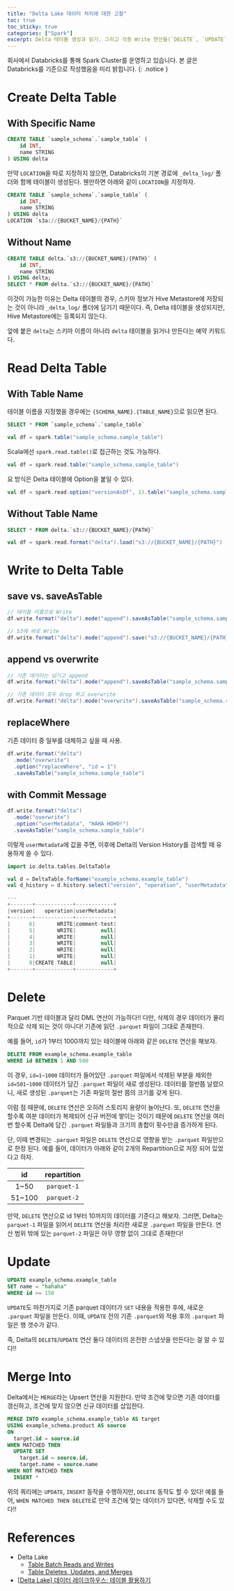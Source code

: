 ```yaml
---
title: "Delta Lake 데이터 처리에 대한 고찰"
toc: true
toc_sticky: true
categories: ["Spark"]
excerpt: Delta 테이블 생성과 읽기. 그리고 각종 Write 연산들(`DELETE`, `UPDATE`, `replaceWhere`, `MERGE INTO`)에 대한 고찰
---
```


회사에서 Databricks를 통해 Spark Cluster를 운영하고 있습니다. 본 글은 Databricks를 기준으로 작성했음을 미리 밝힙니다.
{: .notice }

# Create Delta Table

## With Specific Name

```sql
CREATE TABLE `sample_schema`.`sample_table` (
    id INT,
    name STRING
) USING delta
```

만약 `LOCATION`을 따로 지정하지 않으면, Databricks의 기본 경로에 `_delta_log/` 폴더와 함께 테이블이 생성된다. 웬만하면 아래와 같이 `LOCATION`을 지정하자.

```sql
CREATE TABLE `sample_schema`.`sample_table` (
    id INT,
    name STRING
) USING delta
LOCATION `s3a://{BUCKET_NAME}/{PATH}`
```

## Without Name

```sql
CREATE TABLE delta.`s3://{BUCKET_NAME}/{PATH}` (
    id INT,
    name STRING
) USING delta;
SELECT * FROM delta.`s3://{BUCKET_NAME}/{PATH}`
```

이것이 가능한 이유는 Delta 테이블의 경우, 스키마 정보가 Hive Metastore에 저장되는 것이 아니라 `_delta_log/` 폴더에 담기기 때문이다. 즉, Delta 테이블을 생성되지만, Hive Metastore에는 등록되지 않는다.

앞에 붙은 `delta`는 스키마 이름이 아니라 `delta` 테이블을 읽거나 만든다는 예약 키워드다.

# Read Delta Table

## With Table Name

테이블 이름을 지정했을 경우에는 `{SCHEMA_NAME}.{TABLE_NAME}`으로 읽으면 된다.

```sql
SELECT * FROM `sample_schema`.`sample_table`
```

```scala
val df = spark.table("sample_schema.sample_table")
```

Scala에선 `spark.read.table()`로 접근하는 것도 가능하다.

```scala
val df = spark.read.table("sample_schema.sample_table")
```

요 방식은 Delta 테이블에 Option을 붙일 수 있다.

```scala
val df = spark.read.option("versionAsOf", 1).table("sample_schema.sample_table")
```

## Without Table Name

```sql
SELECT * FROM delta.`s3://{BUCKET_NAME}/{PATH}`
```

```scala
val df = spark.read.format("delta").load("s3://{BUCKET_NAME}/{PATH}")
```

# Write to Delta Table

## save vs. saveAsTable

```scala
// 테이블 이름으로 Write
df.write.format("delta").mode("append").saveAsTable("sample_schema.sample_table")

// S3에 바로 Write
df.write.format("delta").mode("append").save("s3://{BUCKET_NAME}/{PATH}")
```

## append vs overwrite

```scala
// 기존 데이터는 남기고 append
df.write.format("delta").mode("append").saveAsTable("sample_schema.sample_table")

// 기존 데이터 모두 drop 하고 overwrite
df.write.format("delta").mode("overwrite").saveAsTable("sample_schema.sample_table")
```

## replaceWhere

기존 데이터 중 일부를 대체하고 싶을 때 사용.

```scala
df.write.format("delta")
  .mode("overwrite")
  .option("replaceWhere", "id = 1")
  .saveAsTable("sample_schema.sample_table")
```

## with Commit Message

```scala
df.write.format("delta")
  .mode("overwrite")
  .option("userMetadata", "HAHA HOHO!")
  .saveAsTable("sample_schema.sample_table")
```

이렇게 `userMetadata`에 값을 주면, 이후에 Delta의 Version History를 검색할 때 유용하게 쓸 수 있다.

```scala
import io.delta.tables.DeltaTable

val d = DeltaTable.forName("example_schema.example_table")
val d_history = d.history.select("version", "operation", "userMetadata").show()

---
+-------+------------+------------+
|version|   operation|userMetadata|
+-------+------------+------------+
|      6|       WRITE|comment-test|
|      5|       WRITE|        null|
|      4|       WRITE|        null|
|      3|       WRITE|        null|
|      2|       WRITE|        null|
|      1|       WRITE|        null|
|      0|CREATE TABLE|        null|
+-------+------------+------------+
```


# Delete

Parquet 기반 테이블과 달리 DML 연산이 가능하다!! 다만, 삭제의 경우 데이터가 물리적으로 삭제 되는 것이 아니다! 기존에 읽던 `.parquet` 파일이 그대로 존재한다.

예를 들어, `id`가 1부터 1000까지 있는 테이블에 아래와 같은 `DELETE` 연산을 해보자.

```sql
DELETE FROM example_schema.example_table
WHERE id BETWEEN 1 AND 500
```

이 경우, `id=1~1000` 데이터가 들어있던 `.parquet` 파일에서 삭제된 부분을 제외한 `id=501~1000` 데이터가 담긴 `.parquet` 파일이 새로 생성된다. 데이터를 절반쯤 날렸으니, 새로 생성된 `.parquet`는 기존 파일의 절반 쯤의 크기를 갖게 된다.

이럼 점 때문에, `DELETE` 연산은 오히려 스토리지 용량이 늘어난다. 또, `DELETE` 연산을 할수록 여분 데이터가 복제되어 신규 버전에 쌓이는 것이기 때문에 `DELETE` 연산을 여러번 할수록 Delta에 담긴 `.parquet` 파일들과 크기의 총합이 횟수만큼 증가하게 된다.

단, 이때 변경되는 `.parquet` 파일은 `DELETE` 연산으로 영향을 받는 `.parquet` 파일만으로 한정 된다. 예를 들어, 데이터가 아래와 같이 2개의 Repartition으로 저장 되어 있었다고 하자.

| id | repartition |
|:---:|:---:|
| 1~50 | `parquet-1` |
| 51~100 | `parquet-2` |

만약, `DELETE` 연산으로 id 1부터 10까지의 데이터를 기준다고 해보자. 그러면, Delta는 `parquet-1` 파일을 읽어서 `DELETE` 연산을 처리한 새로운 `.parquet` 파일을 만든다. 연산 범위 밖에 있는 `parquet-2` 파일은 아무 영향 없이 그대로 존재한다!


# Update

```sql
UPDATE example_schema.example_table
SET name = "hahaha"
WHERE id >= 150
```

`UPDATE`도 마찬가지로 기존 parquet 데이터가 `SET` 내용을 적용한 후에, 새로운 `.parquet` 파일을 만든다. 이때, `UPDATE` 전의 기존 `.parquet`와 적용 후의 `.parquet` 파일은 행 갯수가 같다.

즉, Delta의 `DELETE`/`UPDATE` 연산 둘다 데이터의 온전한 스냅샷을 만든다는 걸 알 수 있다!!


# Merge Into

Delta에서는 `MERGE`라는 Upsert 연산을 지원한다. 만약 조건에 맞으면 기존 데이터를 갱신하고, 조건에 맞지 않으면 신규 데이터를 삽입한다.

```sql
MERGE INTO example_schema.example_table AS target
USING example_schema.product AS source
ON
  target.id = source.id
WHEN MATCHED THEN
  UPDATE SET
    target.id = source.id,
    target.name = source.name
WHEN NOT MATCHED THEN
  INSERT *
```

위의 쿼리에는 `UPDATE`, `INSERT` 동작을 수행하지만, `DELETE` 동작도 할 수 있다! 예를 들어, `WHEN MATCHED THEN DELETE`로 만약 조건에 맞는 데이터가 있다면, 삭제할 수도 있다!!

# References

- Delta Lake
  - [Table Batch Reads and Writes](https://docs.delta.io/latest/delta-batch.html)
  - [Table Deletes, Updates, and Merges](https://docs.delta.io/latest/delta-update.html)
- [[Delta Lake] 데이터 레이크하우스: 테이블 활용하기](https://data-engineer-tech.tistory.com/55)
